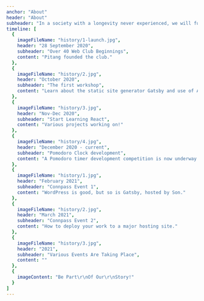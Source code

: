 ```yaml
---
anchor: "About"
header: "About"
subheader: "In a society with a longevity never experienced, we will fulfill our dream  and prosper by learning further. How about to strive together?"
timeline: [
  {
    imageFileName: "history/1-launch.jpg",
    header: "28 September 2020",
    subheader: "Over 40 Web Club Beginnings",
    content: "Pitang founded the club."
  },
  {
    imageFileName: "history/2.jpg",
    header: "October 2020",
    subheader: "The first workshop",
    content: "Learn about the static site generator Gatsby and use of AirTable."
  },
  {
    imageFileName: "history/3.jpg",
    header: "Nov-Dec 2020",
    subheader: "Start Learning React",
    content: "Various projects working on!"
  },
  {
    imageFileName: "history/4.jpg",
    header: "December 2020 - current",
    subheader: "Pomodoro Clock development",
    content: "A Pomodoro timer development competition is now underway."
  },
  {
    imageFileName: "history/1.jpg",
    header: "February 2021",
    subheader: "Connpass Event 1",
    content: "WordPress is good, but so is Gatsby, hosted by Son."
  },
  {
    imageFileName: "history/2.jpg",
    header: "March 2021",
    subheader: "Connpass Event 2",
    content: "How to deploy your work to a major hosting site."
  },
  {
    imageFileName: "history/3.jpg",
    header: "2021",
    subheader: "Various Events Are Taking Place",
    content: ""
  },
  {
    imageContent: "Be Part\r\nOf Our\r\nStory!"
  }
]
---
```

